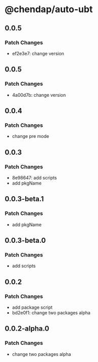 # @chendap/auto-ubt

## 0.0.5

### Patch Changes

- ef2e3e7: change version

## 0.0.5

### Patch Changes

- 4a00d7b: change version

## 0.0.4

### Patch Changes

- change pre mode

## 0.0.3

### Patch Changes

- 8e98647: add scripts
- add pkgName

## 0.0.3-beta.1

### Patch Changes

- add pkgName

## 0.0.3-beta.0

### Patch Changes

- add scripts

## 0.0.2

### Patch Changes

- add package script
- bd2e0f1: change two packages alpha

## 0.0.2-alpha.0

### Patch Changes

- change two packages alpha
